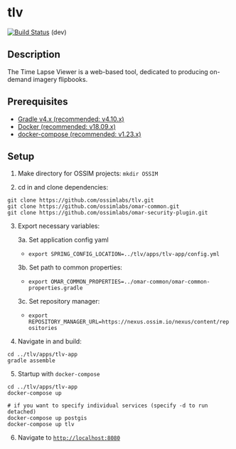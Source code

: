 # tlv

[![Build Status](http://jenkins.ossim.io/buildStatus/icon?job=tlv-dev)]() (dev)  

## Description

The Time Lapse Viewer is a web-based tool, dedicated to producing on-demand imagery flipbooks.


## Prerequisites
- [Gradle v4.x (recommended: v4.10.x)](https://docs.gradle.org/4.10/release-notes.html)
- [Docker (recommended: v18.09.x)](https://github.com/docker/docker-ce/releases/tag/v18.09.0)
- [docker-compose (recommended: v1.23.x)](https://github.com/docker/compose/releases/tag/1.23.2)


## Setup

1. Make directory for OSSIM projects:
`mkdir OSSIM`

2. cd in and clone dependencies:
```
git clone https://github.com/ossimlabs/tlv.git
git clone https://github.com/ossimlabs/omar-common.git
git clone https://github.com/ossimlabs/omar-security-plugin.git
```

3. Export necessary variables:

	3a. Set application config yaml
	- `export SPRING_CONFIG_LOCATION=../tlv/apps/tlv-app/config.yml`

	3b. Set path to common properties:
	- `export OMAR_COMMON_PROPERTIES=../omar-common/omar-common-properties.gradle`

	3c. Set repository manager:
	- `export REPOSITORY_MANAGER_URL=https://nexus.ossim.io/nexus/content/repositories`

4. Navigate in and build:
```
cd ../tlv/apps/tlv-app
gradle assemble
```

5. Startup with `docker-compose`
```
cd ../tlv/apps/tlv-app
docker-compose up

# if you want to specify individual services (specify -d to run detached)
docker-compose up postgis
docker-compose up tlv
```

6. Navigate to [`http://localhost:8080`](http://localhost:8080)
